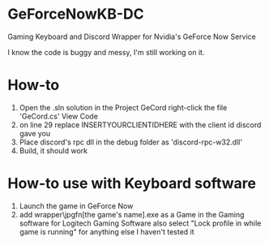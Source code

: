 # GeForceNowKB-DC
Gaming Keyboard and Discord Wrapper for Nvidia's GeForce Now Service

I know the code is buggy and messy, I'm still working on it.

# How-to
1. Open the .sln solution in the Project GeCord right-click the file 'GeCord.cs' View Code
3. on line 29 replace INSERTYOURCLIENTIDHERE with the client id discord gave you
4. Place discord's rpc dll in the debug folder as 'discord-rpc-w32.dll'
5. Build, it should work

# How-to use with Keyboard software
1. Launch the game in GeForce Now
2. add wrapper\jpgfn[the game's name].exe as a Game in the Gaming software
   for Logitech Gaming Software also select "Lock profile in while game is running"
   for anything else I haven't tested it
